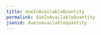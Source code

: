 ```yaml
---
title: dueInAvailableQuantity
permalink: dueInAvailableQuantity
jsonid: dueinavailablequantity
---
```

